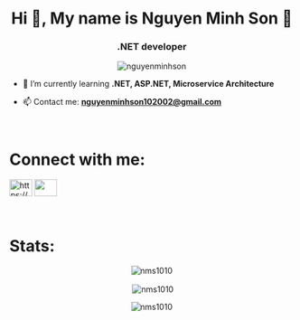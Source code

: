 <h1 align="center">Hi 👋, My name is Nguyen Minh Son 👋</h1>
<h3 align="center">.NET developer</h3>
<p align="center"> <img src="https://komarev.com/ghpvc/?username=nms1010&label=Profile%20views&color=0e75b6&style=flat" alt="nguyenminhson" /> </p>

- 🌱 I’m currently learning **.NET, ASP.NET, Microservice Architecture**

- 📫 Contact me: **nguyenminhson102002@gmail.com**

<br/>
<h1 align="left">Connect with me:</h1>
<p align="left">
<a href="https://www.facebook.com/minh.son.1010" target="blank"><img align="center" src="https://raw.githubusercontent.com/rahuldkjain/github-profile-readme-generator/master/src/images/icons/Social/facebook.svg" alt="https://www.facebook.com/khai0606" height="30" width="40" /></a>
<a href="https://github.com/nms1010" alt="Github" target="blank"><img align="center" src="https://raw.githubusercontent.com/rahuldkjain/github-profile-readme-generator/master/src/images/icons/Social/github.svg" height="30" width="40" /></a>
</p>

<br/>
<h1 align="left">Stats:</h1>
<p align="center"><img align="center" src="https://github-readme-stats.vercel.app/api/top-langs?username=nms1010&show_icons=true&locale=en&layout=compact" alt="nms1010" /></p>

<p align="center" >&nbsp;<img align="center" src="https://github-readme-stats.vercel.app/api?username=nms1010&show_icons=true&locale=en" alt="nms1010"/></p>

<p align="center"><img align="center" src="https://github-readme-streak-stats.herokuapp.com/?user=nms1010&" alt="nms1010" /></p>


<br/>
